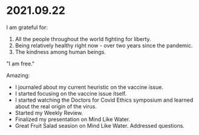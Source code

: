 # 2021.09.22

I am grateful for:

1. All the people throughout the world fighting for liberty.
2. Being relatively healthy right now - over two years since the pandemic.
3. The kindness among human beings.

"I am free."

Amazing:

- I journaled about my current heuristic on the vaccine issue.
- I started focusing on the vaccine issue itself.
- I started watching the Doctors for Covid Ethics symposium and learned about the real origin of the virus.
- Started my Weekly Review.
- Finalized my presentation on Mind Like Water.
- Great Fruit Salad seasion on Mind Like Water. Addressed questions.


